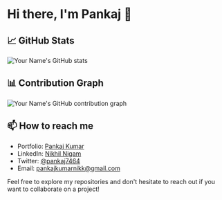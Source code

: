 # Hi there, I'm Pankaj  👋

## 📈 GitHub Stats
![Your Name's GitHub stats](https://github-readme-stats.vercel.app/api?username=pankaj7464&show_icons=true&theme=graywhite)

## 📊 Contribution Graph
![Your Name's GitHub contribution graph](https://github-readme-activity-graph.vercel.app/graph?username=pankaj7464&theme=minimal)


## 📫 How to reach me
- Portfolio: [Pankaj Kumar](https://pankajkumar.me/)
- LinkedIn: [Nikhil Nigam](https://www.linkedin.com/in/pankaj-fullstackdeveloper/)
- Twitter: [@pankaj7464](https://slyn.xyz/x)
- Email: pankajkumarnikk@gmail.com

Feel free to explore my repositories and don't hesitate to reach out if you want to collaborate on a project!
